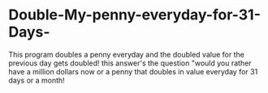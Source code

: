 # Double-My-penny-everyday-for-31-Days-
This program doubles a penny everyday and the doubled value for the previous day gets doubled! this answer's the question "would you rather have a million dollars now or a penny that doubles in value everyday for 31 days or a month!  
